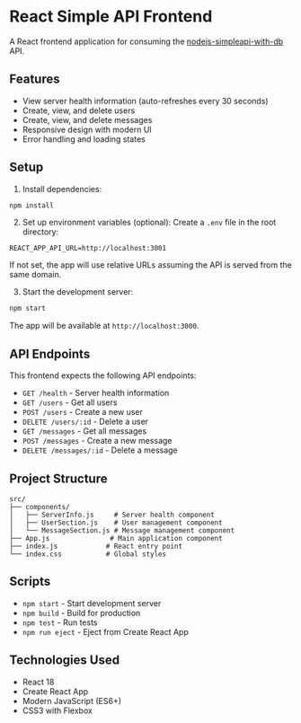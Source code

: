 # React Simple API Frontend

A React frontend application for consuming the [nodejs-simpleapi-with-db](https://github.com/gabbyTI/nodejs-simple-api-with-db) API.

## Features

- View server health information (auto-refreshes every 30 seconds)
- Create, view, and delete users
- Create, view, and delete messages
- Responsive design with modern UI
- Error handling and loading states

## Setup

1. Install dependencies:
```bash
npm install
```

2. Set up environment variables (optional):
Create a `.env` file in the root directory:
```
REACT_APP_API_URL=http://localhost:3001
```

If not set, the app will use relative URLs assuming the API is served from the same domain.

3. Start the development server:
```bash
npm start
```

The app will be available at `http://localhost:3000`.

## API Endpoints

This frontend expects the following API endpoints:

- `GET /health` - Server health information
- `GET /users` - Get all users
- `POST /users` - Create a new user
- `DELETE /users/:id` - Delete a user
- `GET /messages` - Get all messages  
- `POST /messages` - Create a new message
- `DELETE /messages/:id` - Delete a message

## Project Structure

```
src/
├── components/
│   ├── ServerInfo.js     # Server health component
│   ├── UserSection.js    # User management component
│   └── MessageSection.js # Message management component
├── App.js               # Main application component
├── index.js            # React entry point
└── index.css           # Global styles
```

## Scripts

- `npm start` - Start development server
- `npm build` - Build for production
- `npm test` - Run tests
- `npm run eject` - Eject from Create React App

## Technologies Used

- React 18
- Create React App
- Modern JavaScript (ES6+)
- CSS3 with Flexbox